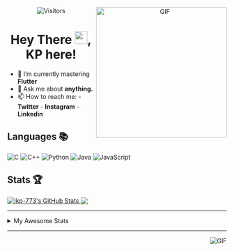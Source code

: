 <div align="center">
<img align="right" alt="GIF" height="300px" src="https://blog.insaid.co/wp-content/uploads/2020/01/Coding.gif"/>
       
![Visitors](https://visitor-badge.glitch.me/badge?page_id=ikp-773)

# Hey There <img src="https://media.tenor.com/images/822fb670841c6f6582fefbb82e338a50/tenor.gif" width="29px">, KP here!
</div>

- 🌱 I’m currently mastering **Flutter**
- 💬 Ask me about **anything.**
- 📫 How to reach me:
       - **Twitter** 
       - **Instagram**
       - **Linkedin**
         
## Languages 📚 

![C](https://img.shields.io/badge/-C-000?style=flat&logo=C)
![C++](https://img.shields.io/badge/-C++-000?style=flat&logo=C%2B%2B&logoColor=00599C)
![Python](https://img.shields.io/badge/-Python-000?style=flat&logo=python)
![Java](https://img.shields.io/badge/-Java-000?style=flat&logo=Java&logoColor=007396)
![JavaScript](https://img.shields.io/badge/-JavaScript-000?style=flat&logo=javascript)

##  Stats 🏆

<a href="https://github.com/ikp-773">
<img align="center" src="https://github-readme-stats.vercel.app/api?username=ikp-773&show_icons=true&theme=tokyonight&icon_color=6392DF&hide=prs" alt="ikp-773's GitHub Stats" />
</a> 
<a href="https://github.com/ikp-773">
<img align="center" src="https://github-readme-stats.vercel.app/api/top-langs/?username=ikp-773&layout=compact&show_icons=true&theme=tokyonight&icon_color=6392DF&hide=prs" />
</a>

---

<details>
       <summary>My Awesome Stats</summary>
       
<!--START_SECTION:waka-->
![Profile Views](http://img.shields.io/badge/Profile%20Views-0-blue)

![Lines of code](https://img.shields.io/badge/From%20Hello%20World%20I%27ve%20Written-794314%20lines%20of%20code-blue)

**🐱 My Github Data** 

> 🏆 2,457 Contributions in the Year 2020
 > 
> 📦 163.5 kB Used in Github's Storage 
 > 
> 💼 Opted to Hire
 > 
> 📜 27 Public Repositories
 > 
> 🔑 12 Private Repositories 

**I'm a Night 🦉** 

```text
🌞 Morning    69 commits     █░░░░░░░░░░░░░░░░░░░░░░░░   5.57% 
🌆 Daytime    233 commits    ████░░░░░░░░░░░░░░░░░░░░░   18.82% 
🌃 Evening    531 commits    ██████████░░░░░░░░░░░░░░░   42.89% 
🌙 Night      405 commits    ████████░░░░░░░░░░░░░░░░░   32.71%

```
📅 **I'm Most Productive on Saturday** 

```text
Monday       158 commits    ███░░░░░░░░░░░░░░░░░░░░░░   12.76% 
Tuesday      91 commits     █░░░░░░░░░░░░░░░░░░░░░░░░   7.35% 
Wednesday    194 commits    ████░░░░░░░░░░░░░░░░░░░░░   15.67% 
Thursday     173 commits    ███░░░░░░░░░░░░░░░░░░░░░░   13.97% 
Friday       157 commits    ███░░░░░░░░░░░░░░░░░░░░░░   12.68% 
Saturday     234 commits    ████░░░░░░░░░░░░░░░░░░░░░   18.9% 
Sunday       231 commits    ████░░░░░░░░░░░░░░░░░░░░░   18.66%

```


📊 **This Week I Spent My Time On** 

```text
💬 Programming Languages: 
HTML                     4 hrs 15 mins       ████████████████░░░░░░░░░   64.75% 
Dart                     1 hr 10 mins        ████░░░░░░░░░░░░░░░░░░░░░   17.96% 
C                        35 mins             ██░░░░░░░░░░░░░░░░░░░░░░░   8.95% 
JSON                     20 mins             █░░░░░░░░░░░░░░░░░░░░░░░░   5.14% 
XML                      6 mins              ░░░░░░░░░░░░░░░░░░░░░░░░░   1.53%

💻 Operating System: 
Mac                      6 hrs 34 mins       █████████████████████████   100.0%

```

**I Mostly Code in Dart** 

```text
Dart                     13 repos            █████████░░░░░░░░░░░░░░░░   39.39% 
Python                   6 repos             ████░░░░░░░░░░░░░░░░░░░░░   18.18% 
HTML                     6 repos             ████░░░░░░░░░░░░░░░░░░░░░   18.18% 
JavaScript               3 repos             ██░░░░░░░░░░░░░░░░░░░░░░░   9.09% 
Java                     2 repos             █░░░░░░░░░░░░░░░░░░░░░░░░   6.06%

```


**Timeline**

![Chart not found](https://github.com/ikp-773/ikp-773/blob/master/charts/bar_graph.png) 


<!--END_SECTION:waka-->
</details>

 ---
 
<img align="right" alt="GIF" src="https://github4life.herokuapp.com/ikp-773.gif" />


